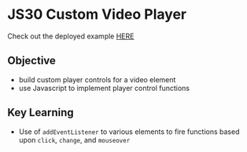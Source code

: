 # JS30 Custom Video Player #
Check out the deployed example [HERE]()
## Objective ##
- build custom player controls for a video element
- use Javascript to implement player control functions
## Key Learning ##
- Use of `addEventListener` to various elements to fire functions based upon `click`, `change`, and `mouseover`
